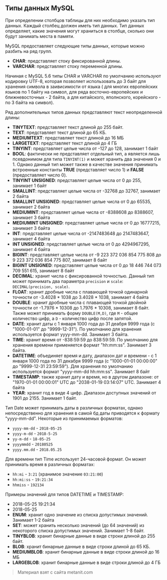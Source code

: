 ## Типы данных MySQL

При определении столбцов таблицы для них необходимо указать тип данных. Каждый столбец должен иметь тип данных. Тип данных определяет, какие значения могут храниться в столбце, сколько они будут занимать места в памяти.

MySQL предоставляет следующие типы данных, которые можно разбить на ряд групп.
- **CHAR**: представляет стоку фиксированной длины.
- **VARCHAR**: представляет стоку переменной длины.

Начиная с MySQL 5.6 типы CHAR и VARCHAR по умолчанию используют кодировку UTF-8, которая позволяет использовать до 3 байт для хранения символа в заивисимости от языка ( для многих европейских языков по 1 байту на символ, для ряда восточно-европейских и ближневосточных - 2 байта, а для китайского, яполнского, корейского - по 3 байта на символ).

Ряд дополнительных типов данных представляют текст неопределенной длины:
- **TINYTEXT**: представляет текст длиной до 255 байт.
- **TEXT**: представляет текст длиной до 65 КБ.
- **MEDIUMTEXT**: представляет текст длиной до 16 МБ
- **LARGETEXT**: представляет текст длиной до 4 ГБ
- **TINYINT**: представляет целые числа от -127 до 128, занимает 1 байт
- **BOOL**: фактически не представляет отдельный тип, а является лишь псевдонимом для типа `TINYINT(1)` и может хранить два значения 0 и 1. 
Однако данный тип может также в качестве значения принимать встроенные константы **TRUE** (представляет число 1) и 
**FALSE** (предоставляет число 0).
- **TINYINT UNSIGNED**: представляет целые числа от 0 до 255, занимает 1 байт
- **SMALLINT**: представляет целые числа от -32768 до 32767, занимает 2 байтa
- **SMALLINT UNSIGNED**: представляет целые числа от 0 до 65535, занимает 2 байтa
- **MEDIUMINT**: представляет целые числа от -8388608 до 8388607, занимает 3 байта
- **MEDIUMINT UNSIGNED**: представляет целые числа от 0 до 16777215, занимает 3 байта
- **INT**: представляет целые числа от -2147483648 до 2147483647, занимает 4 байта
- **INT UNSIGNED**: представляет целые числа от 0 до 4294967295, занимает 4 байта
- **BIGINT**: представляет целые числа от -9 223 372 036 854 775 808 до 9 223 372 036 854 775 807, занимает 8 байт
- **BIGINT UNSIGNED**: представляет целые числа от 0 до 18 446 744 073 709 551 615, занимает 8 байт
- **DECIMAL**: хранит числа с фиксированной точностью. Данный тип может принимать два параметра `precision` и 
`scale`: `DECIMAL(precision, scale)`.
- **FLOAT**: хранит дробные числа с плавающей точкой одинарной точности от -3.4028 * 1038 до 3.4028 * 1038, занимает 4 байта
- **DOUBLE**: хранит дробные числа с плавающей точкой двойной точности от -1.7976 * 10308 до 1.7976 * 10308, занимает 8 байт. Также может принимать форму 
`DOUBLE(M,D)`, где `M` - общее количество цифр, а `D` - количество цифр после запятой.
- **DATE**: хранит даты с 1 января 1000 года до 31 деабря 9999 года (c "1000-01-01" до "9999-12-31"). По умолчанию для хранения используется формат yyyy-mm-dd. Занимает 3 байта.
- **TIME**: хранит время от -838:59:59 до 838:59:59. По умолчанию для хранения времени применяется формат "hh:mm:ss". Занимает 3 байта.
- **DATETIME**: объединяет время и дату, диапазон дат и времени - с 1 января 1000 года по 31 декабря 9999 года (с "1000-01-01 00:00:00" до "9999-12-31 23:59:59"). 
Для хранения по умолчанию используется формат "yyyy-mm-dd hh:mm:ss". Занимает 8 байт
- **TIMESTAMP**: также хранит дату и время, но в другом диапазоне: от "1970-01-01 00:00:01" UTC до "2038-01-19 03:14:07" UTC. Занимает 4 байта
- **YEAR**: хранит год в виде 4 цифр. Диапазон доступных значений от 1901 до 2155. Занимает 1 байт.

Тип Date может принимать даты в различных форматах, однако непосредственно для хранения в самой бд даты приводятся к формату "yyyy-mm-dd". Некоторые из принимаемых форматов:
- `yyyy-mm-dd` - `2018-05-25`
- `yyyy-m-dd` - `2018-5-25`
- `yy-m-dd` - `18-05-25`
- `yyyymmdd` - `20180525`
- `yyyy.mm.dd` - `2018.05.25`

Для времени тип Time использует 24-часовой формат. Он может принимать время в различных форматах:
- `hh:mi` - `3:21` (хранимое значение `03:21:00`)
- `hh:mi:ss` - `19:21:34`
- `hhmiss` - `192134`

Примеры значений для типов DATETIME и TIMESTAMP:
- 2018-05-25 19:21:34
- 2018-05-25
- **ENUM**: хранит одно значение из списка допустимых значений. Занимает 1-2 байта
- **SET**: может хранить несколько значений (до 64 значений) из некоторого списка допустимых значений. Занимает 1-8 байт.
- **TINYBLOB**: хранит бинарные данные в виде строки длиной до 255 байт.
- **BLOB**: хранит бинарные данные в виде строки длиной до 65 КБ.
- **MEDIUMBLOB**: хранит бинарные данные в виде строки  длиной до 16 МБ
- **LARGEBLOB**: хранит бинарные данные в виде строки  длиной до 4 ГБ


> Материал взят с сайта metanit.com